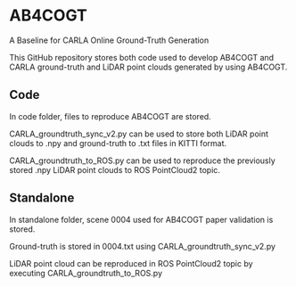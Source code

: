 # AB4COGT
A Baseline for CARLA Online Ground-Truth Generation

This GitHub repository stores both code used to develop AB4COGT and CARLA ground-truth and LiDAR point clouds generated by using AB4COGT.

## Code
In code folder, files to reproduce AB4COGT are stored.

CARLA_groundtruth_sync_v2.py can be used to store both LiDAR point clouds to .npy and ground-truth to .txt files in KITTI format.

CARLA_groundtruth_to_ROS.py can be used to reproduce the previously stored .npy LiDAR point clouds to ROS PointCloud2 topic.

## Standalone
In standalone folder, scene 0004 used for AB4COGT paper validation is stored.

Ground-truth is stored in 0004.txt using CARLA_groundtruth_sync_v2.py

LiDAR point cloud can be reproduced in ROS PointCloud2 topic by executing CARLA_groundtruth_to_ROS.py
